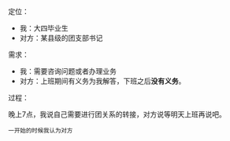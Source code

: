 
定位：

- 我：大四毕业生
- 对方：某县级的团支部书记

需求：

- 我：需要咨询问题或者办理业务
- 对方：上班期间有义务为我解答，下班之后**没有义务**。

过程：

晚上7点，我说自己需要进行团关系的转接，对方说等明天上班再说吧。

```ad-note
一开始的时候我认为对方
```

